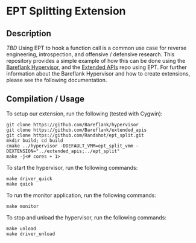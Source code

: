 # EPT Splitting Extension

## Description

*TBD*
Using EPT to hook a function call is a common use case for reverse engineering,
introspection, and offensive / defensive research. This repository provides a
simple example of how this can be done using the [Bareflank Hypervisor](https://github.com/Bareflank/hypervisor),
and the [Extended APIs](https://github.com/Bareflank/extended_apis) repo using EPT.
For further information about the Bareflank Hypervisor and how to create extensions, please see the following
documentation.

## Compilation / Usage

To setup our extension, run the following (tested with Cygwin):

```
git clone https://github.com/Bareflank/hypervisor
git clone https://github.com/Bareflank/extended_apis
git clone https://github.com/Randshot/ept_split.git
mkdir build; cd build
cmake ../hypervisor -DDEFAULT_VMM=ept_split_vmm -DEXTENSION="../extended_apis;../ept_split"
make -j<# cores + 1>
```

To start the hypervisor, run the following commands:

```
make driver_quick
make quick
```

To run the monitor application, run the following commands:

```
make monitor
```

To stop and unload the hypervisor, run the following commands:

```
make unload
make driver_unload
```
